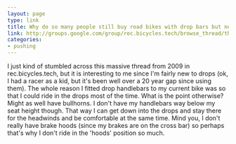 ```yaml
---
layout: page
type: link
title: Why do so many people still buy road bikes with drop bars but never ride in the dropped position?
link: http://groups.google.com/group/rec.bicycles.tech/browse_thread/thread/461cb8c44b0d3a2a/ff8322e7c18351b1#ff8322e7c18351b1
categories: 
- pushing
---
```

I just kind of stumbled across this massive thread from 2009 in rec.bicycles.tech, but it is interesting to me since I'm fairly new to drops (ok, I had a racer as a kid, but it's been well over a 20 year gap since using them). The whole reason I fitted drop handlebars to my current bike was so that I could ride in the drops most of the time. What is the point otherwise? Might as well have bullhorns. I don't have my handlebars way below my seat height though. That way I can get down into the drops and stay there for the headwinds and be comfortable at the same time. Mind you, I don't really have brake hoods (since my brakes are on the cross bar) so perhaps that's why I don't ride in the 'hoods' position so much.
